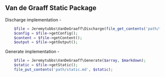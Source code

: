 ## Van de Graaff Static Package

Discharge implementation -
```php
    $file = Jeremytubbs\VanDeGraaff\Discharge(file_get_contents('path/to/file.md'));
    $config = $file->getConfig();
    $content = $file->getContent();
    $output = $file->getOutput();
```

Generate implementation -
```php
    $file = Jeremytubbs\VanDeGraaff\Generate($array, $markdown);
    $static = $file->getStatic();
    file_put_contents('path/static.md', $static);
```